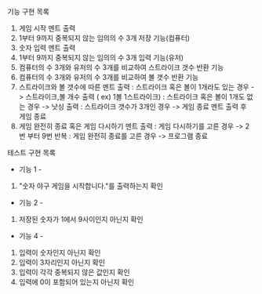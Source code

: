 기능 구현 목록

1. 게임 시작 멘트 출력
2. 1부터 9까지 중복되지 않는 임의의 수 3개 저장 기능(컴퓨터)
3. 숫자 입력 멘트 출력
4. 1부터 9까지 중복되지 않는 임의의 수 3개 입력 기능(유저)
5. 컴퓨터의 수 3개와 유저의 수 3개를 비교하여 스트라이크 갯수 반환 기능
6. 컴퓨터의 수 3개와 유저의 수 3개를 비교하여 볼 갯수 반환 기능
7. 스트라이크와 볼 갯수에 따른 멘트 출력
: 스트라이크 혹은 볼이 1개라도 있는 경우 -> 스트라이크,볼 개수 출력 ( ex) 1볼 1스트라이크)
: 스트라이크 혹은 볼이 1개도 없는 경우 -> 낫싱 출력
: 스트라이크 갯수가 3개인 경우 -> 게임 종료 멘트 출력 후 게임 종료
8. 게임 완전히 종료 혹은 게임 다시하기 멘트 출력
: 게임 다시하기를 고른 경우 -> 2번 부터 9번 반복
: 게임 완전히 종료를 고른 경우 -> 프로그램 종료

테스트 구현 목록 
- 기능 1 -
1. "숫자 야구 게임을 시작합니다."를 출력하는지 확인
- 기능 2 -
1. 저장된 숫자가 1에서 9사이인지 아닌지 확인
- 기능 4 - 
1. 입력이 숫자인지 아닌지 확인
2. 입력이 3자리인지 아닌지 확인
3. 입력이 각각 중복되지 않은 값인지 확인
4. 입력에 0이 포함되어 있는지 아닌지 확인